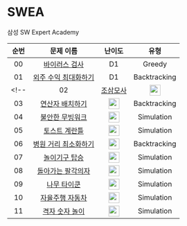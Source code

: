 # SWEA

삼성 SW Expert Academy

|          순번          |        문제 이름         |         난이도          |          유형          |  
| :-----: | :-----: | :-----: | :-----: |  
| 00 | <a href="https://www.codetree.ai/training-field/frequent-problems/problems/virus-detector" target="_blank">바이러스 검사</a> | D1 | Greedy |
| 01 | <a href="https://www.codetree.ai/training-field/frequent-problems/problems/max-of-outsourcing-profit" target="_blank">외주 수익 최대화하기</a> | D1 | Backtracking |
<!-- | 02 | <a href="https://www.codetree.ai/training-field/frequent-problems/problems/three-at-dawn-and-four-at-dusk" target="_blank">조삼모사</a> | <img height="25px" width="25px" src="https://static.solved.ac/tier_small/9.svg"/> | Backtracking |
| 03 | <a href="https://www.codetree.ai/training-field/frequent-problems/problems/arrange-operator" target="_blank">연산자 배치하기</a> | <img height="25px" width="25px" src="https://static.solved.ac/tier_small/10.svg"/> | Backtracking |
| 04 | <a href="https://www.codetree.ai/training-field/frequent-problems/problems/unstable-moving-walk" target="_blank">불안한 무빙워크</a> | <img height="25px" width="25px" src="https://static.solved.ac/tier_small/11.svg"/> | Simulation |
| 05 | <a href="https://www.codetree.ai/training-field/frequent-problems/problems/toast-eggmold" target="_blank">토스트 계란틀</a> | <img height="25px" width="25px" src="https://static.solved.ac/tier_small/11.svg"/> | Simulation |
| 06 | <a href="https://www.codetree.ai/training-field/frequent-problems/problems/min-of-hospital-distance" target="_blank">병원 거리 최소화하기</a> | <img height="25px" width="25px" src="https://static.solved.ac/tier_small/11.svg"/> | Backtracking |
| 07 | <a href="https://www.codetree.ai/training-field/frequent-problems/problems/go-on-the-rides" target="_blank">놀이기구 탑승</a> | <img height="25px" width="25px" src="https://static.solved.ac/tier_small/11.svg"/> | Simulation |
| 08 | <a href="https://www.codetree.ai/training-field/frequent-problems/problems/rounding-eight-angle" target="_blank">돌아가는 팔각의자</a> | <img height="25px" width="25px" src="https://static.solved.ac/tier_small/11.svg"/> | Simulation |
| 09 | <a href="https://www.codetree.ai/training-field/frequent-problems/problems/tree-tycoon" target="_blank">나무 타이쿤</a> | <img height="25px" width="25px" src="https://static.solved.ac/tier_small/11.svg"/> | Simulation |
| 10 | <a href="https://www.codetree.ai/training-field/frequent-problems/problems/autonomous-driving" target="_blank">자율주행 자동차</a> | <img height="25px" width="25px" src="https://static.solved.ac/tier_small/11.svg"/> | Simulation |
| 11 | <a href="https://www.codetree.ai/training-field/frequent-problems/problems/matrix-number-play" target="_blank">격자 숫자 놀이</a> | <img height="25px" width="25px" src="https://static.solved.ac/tier_small/12.svg"/> | Simulation | -->